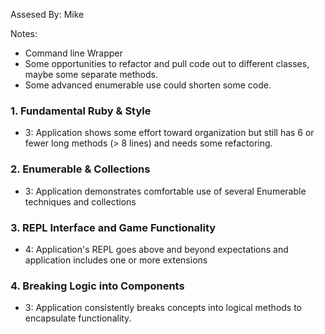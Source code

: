 Assesed By:
Mike


Notes:
* Command line Wrapper
* Some opportunities to refactor and pull code out to different classes,
maybe some separate methods.
* Some advanced enumerable use could shorten some code.

### 1. Fundamental Ruby & Style

* 3:  Application shows some effort toward organization but still has 6 or fewer long methods (> 8 lines) and needs some refactoring.

### 2. Enumerable & Collections

* 3: Application demonstrates comfortable use of several Enumerable techniques and collections

### 3. REPL Interface and Game Functionality

* 4: Application's REPL goes above and beyond expectations and application includes one or more extensions

### 4. Breaking Logic into Components

* 3: Application consistently breaks concepts into logical methods to encapsulate functionality.




